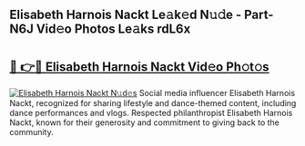 ## Elisabeth Harnois Nackt Le𝚊k𝚎d N𝚞𝚍e - Part-N6J Vid𝚎o Photos Le𝚊ks rdL6x

# <h2><a href="http://fb02fkd.evod.top/?m=Elisabeth+Harnois+Nackt">🔗 👉🔴 Elisabeth Harnois Nackt Vid𝚎o Ph𝚘t𝚘s</a></h2>

[![Elisabeth Harnois Nackt N𝚞d𝚎s](https://i.imgur.com/8V9OHl7.gif)](http://fb02fkd.evod.top/?m=Elisabeth+Harnois+Nackt)
Social media influencer Elisabeth Harnois Nackt, recognized for sharing lifestyle and dance-themed content, including dance performances and vlogs. Respected philanthropist Elisabeth Harnois Nackt, known for their generosity and commitment to giving back to the community. 
